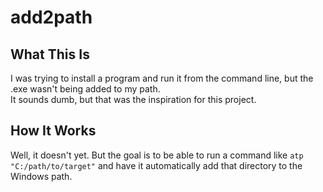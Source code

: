 # add2path

## What This Is
I was trying to install a program and run it from the command line, but the .exe wasn't being added to my path.\
It sounds dumb, but that was the inspiration for this project.

## How It Works
Well, it doesn't yet. But the goal is to be able to run a command like `atp "C:/path/to/target"` and have it automatically add that directory to the Windows path.
